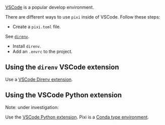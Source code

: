 [VSCode](https://code.visualstudio.com/) is a popular develop environment.

There are different ways to use `pixi` inside of VSCode.
Follow these steps:

* Create a `pixi.toml` file.

See [`direnv`](../third_party/direnv.md).
* Install `direnv`.
* Add an `.envrc` to the project.

## Using the `direnv` VSCode extension

Use a [VSCode Direnv extension](https://marketplace.visualstudio.com/items?itemName=mkhl.direnv).

## Using the VSCode Python extension

Note: under investigation:

Use the [VSCode Python extension](https://code.visualstudio.com/docs/python/python-quick-start).
Pixi is a [Conda type environment](https://code.visualstudio.com/docs/python/environments#_conda-environments).

